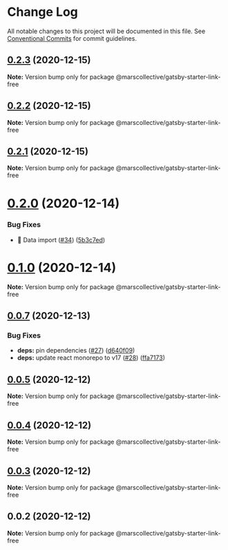 # Change Log

All notable changes to this project will be documented in this file.
See [Conventional Commits](https://conventionalcommits.org) for commit guidelines.

## [0.2.3](https://github.com/marscollective/gatsby-themes/compare/@marscollective/gatsby-starter-link-free@0.2.1...@marscollective/gatsby-starter-link-free@0.2.3) (2020-12-15)

**Note:** Version bump only for package @marscollective/gatsby-starter-link-free





## [0.2.2](https://github.com/marscollective/gatsby-themes/compare/@marscollective/gatsby-starter-link-free@0.2.1...@marscollective/gatsby-starter-link-free@0.2.2) (2020-12-15)

**Note:** Version bump only for package @marscollective/gatsby-starter-link-free





## [0.2.1](https://github.com/marscollective/gatsby-theme-jdoe/compare/@marscollective/gatsby-starter-link-free@0.2.0...@marscollective/gatsby-starter-link-free@0.2.1) (2020-12-15)

**Note:** Version bump only for package @marscollective/gatsby-starter-link-free





# [0.2.0](https://github.com/marscollective/gatsby-theme-jdoe/compare/@marscollective/gatsby-starter-link-free@0.1.0...@marscollective/gatsby-starter-link-free@0.2.0) (2020-12-14)


### Bug Fixes

* 🐛 Data import ([#34](https://github.com/marscollective/gatsby-theme-jdoe/issues/34)) ([5b3c7ed](https://github.com/marscollective/gatsby-theme-jdoe/commit/5b3c7eda09079aa827642d01594c280b7225bb3e))





# [0.1.0](https://github.com/marscollective/gatsby-theme-jdoe/compare/@marscollective/gatsby-starter-link-free@0.0.7...@marscollective/gatsby-starter-link-free@0.1.0) (2020-12-14)

**Note:** Version bump only for package @marscollective/gatsby-starter-link-free





## [0.0.7](https://github.com/marscollective/gatsby-theme-jdoe/compare/@marscollective/gatsby-starter-link-free@0.0.6...@marscollective/gatsby-starter-link-free@0.0.7) (2020-12-13)


### Bug Fixes

* **deps:** pin dependencies ([#27](https://github.com/marscollective/gatsby-theme-jdoe/issues/27)) ([d640f09](https://github.com/marscollective/gatsby-theme-jdoe/commit/d640f097df149d53a1f8254cff7b7593836bbd03))
* **deps:** update react monorepo to v17 ([#28](https://github.com/marscollective/gatsby-theme-jdoe/issues/28)) ([ffa7173](https://github.com/marscollective/gatsby-theme-jdoe/commit/ffa71730f668b79d9f0d9edb559ab1619ee22af0))





## [0.0.5](https://github.com/marscollective/gatsby-theme-jdoe/compare/@marscollective/gatsby-starter-link-free@0.0.4...@marscollective/gatsby-starter-link-free@0.0.5) (2020-12-12)

**Note:** Version bump only for package @marscollective/gatsby-starter-link-free





## [0.0.4](https://github.com/marscollective/gatsby-theme-jdoe/compare/@marscollective/gatsby-starter-link-free@0.0.3...@marscollective/gatsby-starter-link-free@0.0.4) (2020-12-12)

**Note:** Version bump only for package @marscollective/gatsby-starter-link-free





## [0.0.3](https://github.com/marscollective/gatsby-theme-jdoe/compare/@marscollective/gatsby-starter-link-free@0.0.2...@marscollective/gatsby-starter-link-free@0.0.3) (2020-12-12)

**Note:** Version bump only for package @marscollective/gatsby-starter-link-free





## 0.0.2 (2020-12-12)

**Note:** Version bump only for package @marscollective/gatsby-starter-link-free
